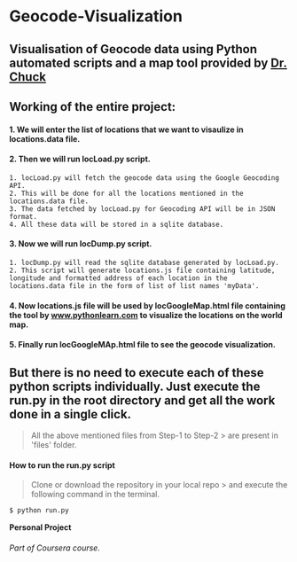 # Geocode-Visualization

## Visualisation of Geocode data using Python automated scripts and a map tool provided by [Dr. Chuck]


## Working of the entire project:
#### 1. We will enter the list of locations that we want to visaulize in locations.data file.
#### 2. Then we will run locLoad.py script.
    1. locLoad.py will fetch the geocode data using the Google Geocoding API.
    2. This will be done for all the locations mentioned in the locations.data file.
    3. The data fetched by locLoad.py for Geocoding API will be in JSON format.
    4. All these data will be stored in a sqlite database.
#### 3. Now we will run locDump.py script.
    1. locDump.py will read the sqlite database generated by locLoad.py.
    2. This script will generate locations.js file containing latitude, longitude and formatted address of each location in the   locations.data file in the form of list of list names 'myData'.
#### 4. Now locations.js file will be used by locGoogleMap.html file containing the tool by www.pythonlearn.com to visualize the locations on the world map.  

#### 5. Finally run locGoogleMAp.html file to see the geocode visualization.

## But there is no need to execute each of these python scripts individually. Just execute the run.py in the root directory and get all the work done in a single click.

> All the above mentioned files from Step-1 to Step-2  > are present in 'files' folder.



#### How to run the run.py script

> Clone or download the repository in your local repo  > and execute the following command in the terminal.

```sh
$ python run.py
````

**Personal Project**
###### Part of Coursera course.    

[Dr. Chuck]: http://www.dr-chuck.com/
